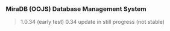 ### MiraDB (OOJS) Database Management System 

> 1.0.34 (early test)
> 0.34 update in still progress (not stable)
